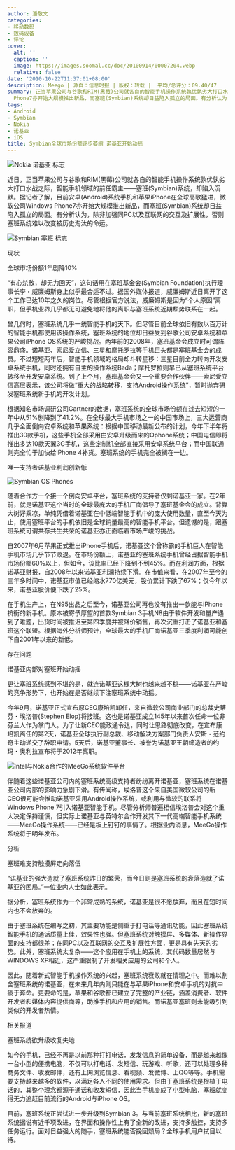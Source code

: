 ```yaml
---
author: 潘敬文
categories:
- 移动数码
- 数码设备
- 评论
cover:
  alt: ''
  caption: ''
  image: https://images.soomal.cc/doc/20100914/00007204.webp
  relative: false
date: '2010-10-22T11:37:01+08:00'
description: Meego | 源自：信息时报 | 版权：转载 |  平均/总评分：09.40/47
summary: 正当苹果公司与谷歌和RIM(黑莓)公司就各自的智能手机操作系统孰优孰劣大打口水战之际，智能手机领域的前任霸主――塞班(Symbian)系统，却陷入沉默。据记者了解，目前安卓(Android)系统手机和苹果iPhone在全球高歌猛进，微软公司Windows
  Phone7亦开始大规模推出新品，而塞班(Symbian)系统却日益陷入孤立的局面。有分析认为，除非加强同PC以及互联网的交互及扩展性，否则塞班系统难以改变被历史淘汰的命运。
tags:
- Android
- Symbian
- Nokia
- 诺基亚
- iOS
title: Symbian全球市场份额逐步萎缩 诺基亚开始动摇
---
```


![Nokia 诺基亚 标志](https://images.soomal.cc/doc/20091107/00003043.webp)



近日，正当苹果公司与谷歌和RIM(黑莓)公司就各自的智能手机操作系统孰优孰劣大打口水战之际，智能手机领域的前任霸主――塞班(Symbian)系统，却陷入沉默。据记者了解，目前安卓(Android)系统手机和苹果iPhone在全球高歌猛进，微软公司Windows Phone7亦开始大规模推出新品，而塞班(Symbian)系统却日益陷入孤立的局面。有分析认为，除非加强同PC以及互联网的交互及扩展性，否则塞班系统难以改变被历史淘汰的命运。



![Symbian 塞班 标志](https://images.soomal.cc/doc/20100914/00007204.webp)



现状



全球市场份额1年剧降10%



“有心杀敌，却无力回天”，这句话用在塞班基金会(Symbian Foundation)执行理事长李・威廉姆斯身上似乎最合适不过。据国外媒体报道，威廉姆斯近日离开了这个工作已达10年之久的岗位。尽管根据官方说法，威廉姆斯是因为“个人原因”离职，但手机业界几乎都无可避免地将他的离职与塞班系统近期颓势联系在一起。



曾几何时，塞班系统几乎一统智能手机的天下。但尽管目前全球依旧有数以百万计的智能手机都使用该操作系统，塞班系统的地位却日益受到谷歌公司安卓系统和苹果公司iPhone OS系统的严峻挑战。两年前的2008年，塞班基金会成立时可谓阵容鼎盛。诺基亚、索尼爱立信、三星和摩托罗拉等手机巨头都是塞班基金会的成员。不过短短两年后，智能手机领域的格局却斗转星移：三星目前全力转向开发安卓系统手机，同时还拥有自主的操作系统Bada；摩托罗拉则早已从塞班系统平台转移至开发安卓系统。到了上个月，塞班基金会又一个重要合作伙伴――索尼爱立信高层表示，该公司将做“重大的战略转移，支持Android操作系统”，暂时抛弃研发塞班系统新手机的开发计划。



根据知名市场调研公司Gartner的数据，塞班系统的全球市场份额在过去短短的一年中从51%剧降到了41.2%。在全球最大手机市场之一的中国市场上，三大运营商几乎全面倒向安卓系统和苹果系统：根据中国移动最新公布的计划，今年下半年将推出30款手机，这些手机全部采用由安卓升级而来的Ophone系统；中国电信即将推出多达10款天翼3G手机，这些定制机全部直接采用安卓系统平台；而中国联通则完全忙于加快给iPhone 4补货。塞班系统的手机完全被搁在一边。



唯一支持者诺基亚利润创新低



![Symbian OS Phones](https://images.soomal.cc/doc/20091107/00003045.webp)



随着合作方一个接一个倒向安卓平台，塞班系统的支持者仅剩诺基亚一家。在2年前，就是诺基亚这个当时的全球最庞大的手机厂商倡导了塞班基金会的成立。背靠大树好乘凉，单纯凭借着诺基亚在中低端智能手机中的庞大使用数量，直至今天为止，使用塞班平台的手机依旧是全球销量最高的智能手机平台。但遗憾的是，跟塞班系统可谓共存共生共荣的诺基亚亦正面临着市场严峻的挑战。



自2007年6月苹果正式推出iPhone手机后，诺基亚这个曾称霸的手机巨人在智能手机市场几乎节节败退。在市场份额上，诺基亚的塞班系统手机曾经占据智能手机市场份额60%以上，但如今，该比率已经下降到不到45%。而在利润方面，根据诺基亚财报，自2008年以来诺基亚利润持续下滑。在市值来看，在2007年至今的三年多时间中，诺基亚市值已经缩水770亿美元，股价累计下跌了67%；仅今年以来，诺基亚股价便下跌了25%。



在手机生产上，在N95出品之后至今，诺基亚公司再也没有推出一款能与iPhone抗衡的新手机。原本被寄予厚望的首款Symbian 3手机N8由于软件开发和量产遇到了难题，出货时间被推迟至第四季度并被降价销售，再次沉重打击了诺基亚和塞班这个联盟。根据海外分析师预计，全球最大的手机厂商诺基亚三季度利润可能创下自2001年以来的新低。



存在问题



诺基亚内部对塞班开始动摇



更让塞班系统感到不堪的是，就连诺基亚这棵大树也越来越不稳――诺基亚在严峻的竞争形势下，也开始在是否继续下注塞班系统中动摇。



今年9月，诺基亚正式宣布原CEO康培凯卸任，来自微软公司商业部门的总裁史蒂芬・埃洛普(Stephen Elop)将接班。这也是诺基亚成立145年以来首次任命一位非芬兰人作为掌门人。为了让新CEO能政通令达，同时让思路彻底改变，在宣布康培凯离任的第2天，诺基亚全球执行副总裁、移动解决方案部门负责人安斯・范约奇主动递交了辞职申请。5天后，诺基亚董事长、被誉为诺基亚王朝缔造者的约玛・奥利拉宣布将于2012年离职。



![Intel与Nokia合作的MeeGo系统软件平台](https://images.soomal.cc/doc/20100704/00006251.webp)



伴随着这些诺基亚公司内的塞班系统高级支持者纷纷离开诺基亚，塞班系统在诺基亚公司内部的影响力急剧下滑。有传闻称，埃洛普这个来自美国微软公司的新CEO很可能会推动诺基亚采用Android操作系统，或利用与微软的联系将Windows Phone 7引入诺基亚智能手机。尽管分析师普遍相信埃洛普会对这个重大决定保持谨慎，但实际上诺基亚与英特尔合作开发其下一代高端智能手机系统――MeeGo操作系统――已经是板上钉钉的事情了。根据业内消息，MeeGo操作系统将于明年发布。



分析



塞班难支持触摸屏走向落伍



“诺基亚的强大造就了塞班系统昨日的繁荣，而今日则是塞班系统的衰落造就了诺基亚的困局。”一位业内人士如此表示。



据分析，塞班系统作为一个非常成熟的系统，诺基亚是很不愿放弃，而且在短时间内也不会放弃的。



由于塞班系统在编写之初，其主要功能是侧重于打电话等通讯功能，因此塞班系统智能手机的通话质量上佳，效果性也强。但塞班系统对触摸屏、多媒体、新操作界面的支持都很差；在同PC以及互联网的交互及扩展性方面，更是具有先天的劣势。此外，塞班系统太复杂――这个应用在手机上的系统，其代码数量居然与WINDOWS XP相近，这严重限制了开发相关应用的公司和个人。



因此，随着新式智能手机操作系统的兴起，塞班系统衰败就在情理之中。而难以割舍塞班系统的诺基亚，在未来几年内则只能在与苹果iPhone和安卓手机的对抗中疲于奔命。更要命的是，苹果和谷歌都已建立了完整的产业链，涵盖消费者、软件开发者和媒体内容提供商等，助推手机和应用的销售。而诺基亚塞班则未能吸引到类似的开发者热情。



相关报道



塞班系统欲升级收复失地



如今的手机，已经不再是以前那种打打电话，发发信息的简单设备，而是越来越像一台小型的便携电脑，不仅可以打电话、发短信、玩游戏、听歌，还可以处理多种商务文件、收发邮件，还有上网浏览信息、看视频、发微博、上QQ等等。手机需要支持越来越多的软件，以满足各人不同的使用需求。但由于塞班系统是根植于电话的，其整个理念都源于通话和收发短信，因此当手机变成了小型电脑，塞班就变得无力追赶目前流行的Android与iPhone OS。



目前，塞班系统正尝试进一步升级到Symbian 3。与当前塞班系统相比，新的塞班系统据说有近千项改进，在界面和操作性上有了全新的改进，支持多触控，支持多任务运行。面对日益强大的随手，塞班系统能否挽回颓局？全球手机用户拭目以待。